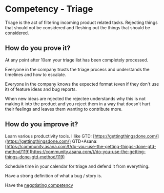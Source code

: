 # Competency - Triage

Triage is the act of filtering incoming product related tasks.  Rejecting things that should not be considered and fleshing out the things that should be considered.

## How do you prove it?

At any point after 10am your triage list has been completely processed.

Everyone in the company trusts the triage process and understands the timelines and how to escalate.

Everyone in the company knows the expected format (even if they don't use it) of feature ideas and bug reports.

When new ideas are rejected the rejectee understands why this is not making it into the product and you reject them in a way that doesn't hurt their feelings and leaves them wanting to contribute more.

## How do you improve it?

Learn various productivity tools.  I like GTD: [https://gettingthingsdone.com/](https://gettingthingsdone.com/)  GTD+Asana: [https://community.asana.com/t/do-you-use-the-getting-things-done-gtd-method/119](https://community.asana.com/t/do-you-use-the-getting-things-done-gtd-method/119)

Schedule time in your calendar for triage and defend it from everything.  

Have a strong definition of what a bug / story is.

Have the [negotiating competency](https://docs.google.com/document/d/1dno3YixqTNAMPRpPntPLXp9q71HiV4qC9BahG2KgDUQ/edit)

